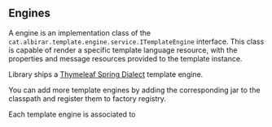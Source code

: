 ## Engines

A engine is an implementation class of the `cat.albirar.template.engine.service.ITemplateEngine` interface. This class is capable of render a specific template language resource, with the properties and message resources provided to the template instance.



Library ships a [Thymeleaf Spring Dialect](https://www.thymeleaf.org/doc/tutorials/3.0/thymeleafspring.html) template engine.

You can add more template engines by adding the corresponding jar to the classpath and register them to factory registry.

Each template engine is associated to

